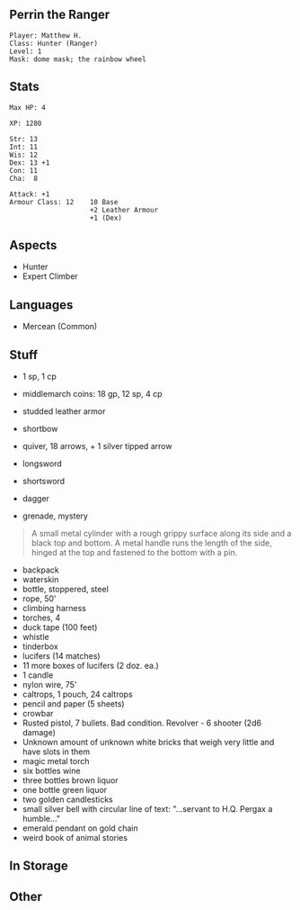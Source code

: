 ## Perrin the Ranger

    Player: Matthew H.
    Class: Hunter (Ranger)
    Level: 1
    Mask: dome mask; the rainbow wheel

## Stats

    Max HP: 4

    XP: 1280

    Str: 13
    Int: 11
    Wis: 12
    Dex: 13 +1
    Con: 11
    Cha:  8

    Attack: +1
    Armour Class: 12    10 Base
                        +2 Leather Armour
                        +1 (Dex)

## Aspects

* Hunter
* Expert Climber

## Languages

- Mercean (Common)

## Stuff

* 1 sp, 1 cp
* middlemarch coins: 18 gp, 12 sp, 4 cp

* studded leather armor
* shortbow
* quiver, 18 arrows, + 1 silver tipped arrow
* longsword
* shortsword
* dagger

* grenade, mystery

> A small metal cylinder with a rough grippy surface along its side and a
> black top and bottom.  A metal handle runs the length of the side, hinged
> at the top and fastened to the bottom with a pin.

* backpack
* waterskin
* bottle, stoppered, steel
* rope, 50'
* climbing harness
* torches, 4
* duck tape (100 feet)
* whistle
* tinderbox
* lucifers (14 matches)
* 11 more boxes of lucifers (2 doz. ea.)
* 1 candle
* nylon wire, 75'
* caltrops, 1 pouch, 24 caltrops
* pencil and paper (5 sheets)
* crowbar
* Rusted pistol, 7 bullets. Bad condition. Revolver - 6 shooter (2d6 damage)
* Unknown amount of unknown white bricks that weigh very little and have slots in them
* magic metal torch
* six bottles wine
* three bottles brown liquor
* one bottle green liquor
* two golden candlesticks
* small silver bell with circular line of text:
  "...servant to H.Q. Pergax a humble..."
* emerald pendant on gold chain
* weird book of animal stories

## In Storage


## Other


